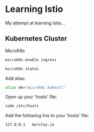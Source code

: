 # Learning Istio

My attempt at learning Istio...

## Kubernetes Cluster

MicroK8s

```bash
microk8s.enable ingress 
```

```bash
microk8s status 
```

Add alias:

```bash
alias mk="microk8s kubectl"
```

Open up your 'hosts' file:

```bash
code /etc/hosts
```

Add the following line to your 'hosts' file:

```bash
127.0.0.1   morsley.io
```
